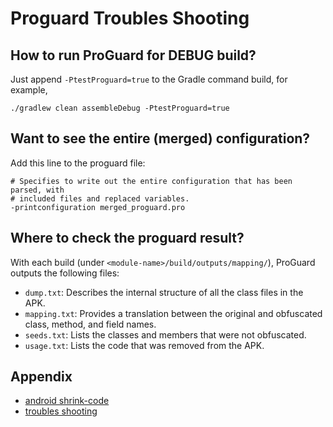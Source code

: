Proguard Troubles Shooting
===

How to run ProGuard for DEBUG build?
---

Just append `-PtestProguard=true` to the Gradle command build, for example,

```
./gradlew clean assembleDebug -PtestProguard=true
```

Want to see the entire (merged) configuration?
---

Add this line to the proguard file:

```
# Specifies to write out the entire configuration that has been parsed, with
# included files and replaced variables.
-printconfiguration merged_proguard.pro
```

Where to check the proguard result?
---

With each build (under `<module-name>/build/outputs/mapping/`), ProGuard outputs the following files:

- `dump.txt`: Describes the internal structure of all the class files in the APK.
- `mapping.txt`: Provides a translation between the original and obfuscated class, method, and field names.
- `seeds.txt`: Lists the classes and members that were not obfuscated.
- `usage.txt`: Lists the code that was removed from the APK.


Appendix
---

- [android shrink-code](https://developer.android.com/studio/build/shrink-code)
- [troubles shooting](https://www.guardsquare.com/en/proguard/manual/troubleshooting#descriptorclass)

